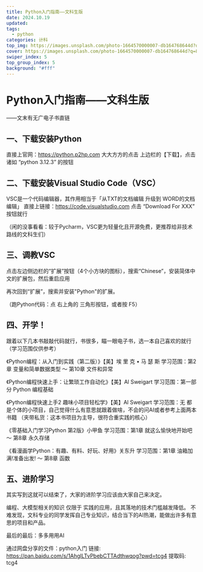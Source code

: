 ```yaml
---
title: Python入门指南——文科生版
date: 2024.10.19
updated:
tags: 
  - python
categories: 计科
top_img: https://images.unsplash.com/photo-1664570000007-db164768644d?q=80&w=1417&auto=format&fit=crop&ixlib=rb-4.0.3&ixid=M3wxMjA3fDB8MHxwaG90by1wYWdlfHx8fGVufDB8fHx8fA%3D%3D
cover: https://images.unsplash.com/photo-1664570000007-db164768644d?q=80&w=1417&auto=format&fit=crop&ixlib=rb-4.0.3&ixid=M3wxMjA3fDB8MHxwaG90by1wYWdlfHx8fGVufDB8fHx8fA%3D%3D
swiper_index: 5
top_group_index: 5
background: "#fff"
---
```


# Python入门指南——文科生版

——文末有无广电子书直链

## 一、下载安装Python

直接上官网：https://python.p2hp.com
大大方方的点击 上边栏的【下载】，点击 诸如 “python 3.12.3” 的按钮

## 二、下载安装Visual Studio Code（VSC）

VSC是一个代码编辑器，其作用相当于「从TXT的文档编辑 升级到 WORD的文档编辑」
直接上链接：https://code.visualstudio.com
点击 “Download For XXX” 按钮就行

（闲的没事看看：较于Pycharm，VSC更为轻量化且开源免费，更推荐给非技术路线的文科生们）

## 三、调教VSC

点击左边侧边栏的“扩展”按钮（4个小方块的图标），搜索“Chinese”，安装简体中文的扩展包，然后重启应用

再次回到“扩展”，搜索并安装"Python"的扩展。

（跑Python代码：点 右上角的 三角形按钮，或者按 F5）

## 四、开学！

跟着以下几本书敲敲代码就行，书很多，瞄一眼电子书，选一本自己喜欢的就行
（学习范围仅供参考）

《Python编程：从入门到实践（第二版）》【美】埃 里 克 • 马 瑟 斯
学习范围：第2章 变量和简单数据类型 ～ 第10章 文件和异常

《Python编程快速上手：让繁琐工作自动化》【美】Al Sweigart
学习范围：第一部分 Python 编程基础

 《Python编程快速上手2 趣味小项目轻松学》【美】Al Sweigart
 学习范围：无
 都是个体的小项目，自己觉得什么有意思就跟着做啥，不会的问AI或者参考上面两本书籍
 （夹带私货：这本书项目为主导，很符合重实践的核心）

《零基础入门学习Python 第2版》小甲鱼
学习范围：第1章 就这么愉快地开始吧 ～ 第8章 永久存储

《看漫画学Python：有趣、有料、好玩、好用》关东升
学习范围：第1章 油箱加满!准备出发! ～ 第8章 函数

## 五、进阶学习

其实写到这就可以结束了，大家的进阶学习应该由大家自己来决定。

编程、大模型相关的知识 仅限于 实践的应用，且其落地的技术门槛越发降低。
不难发现，文科专业的同学发挥自己专业知识，结合当下的AI热潮，能做出许多有意思的项目和产品。

最后的最后：多多用用AI


通过网盘分享的文件：python入门
链接: https://pan.baidu.com/s/1AhglLTvPbebCTTAdthwqog?pwd=tcg4 提取码: tcg4 
